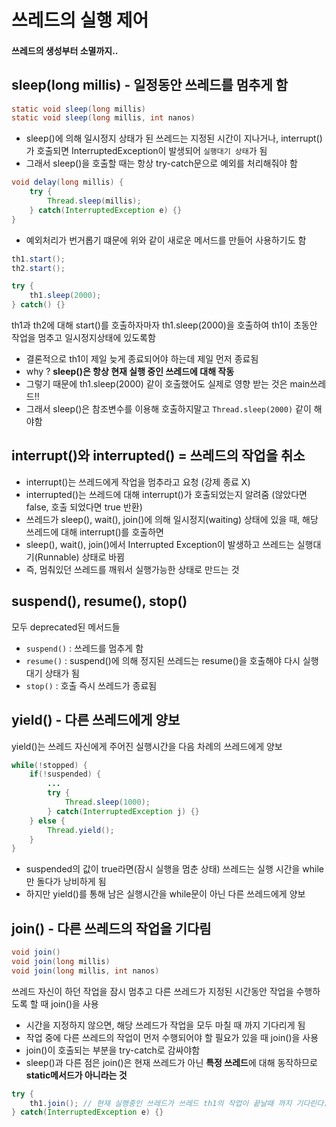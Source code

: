 # 쓰레드의 실행 제어

#### 쓰레드의 생성부터 소멸까지..


## sleep(long millis) - 일정동안 쓰레드를 멈추게 함

```java
static void sleep(long millis)
static void sleep(long millis, int nanos)
```

* sleep()에 의해 일시정지 상태가 된 쓰레드는 지정된 시간이 지나거나, interrupt()가 호출되면 InterruptedException이 발생되어 ```실행대기 상태```가 됨
* 그래서 sleep()을 호출할 때는 항상 try-catch문으로 예외를 처리해줘야 함

```java
void delay(long millis) {
    try {
        Thread.sleep(millis);
    } catch(InterruptedException e) {}
}
```
* 예외처리가 번거롭기 떄문에 위와 같이 새로운 메서드를 만들어 사용하기도 함

```java
th1.start();
th2.start();

try {
    th1.sleep(2000);
} catch() {}
```

th1과 th2에 대해 start()를 호출하자마자 th1.sleep(2000)을 호출하여 th1이 초동안 작업을 멈추고 일시정지상태에 있도록함
* 결론적으로 th1이 제일 늦게 종료되어야 하는데 제일 먼저 종료됨
* why ? **sleep()은 항상 현재 실행 중인 쓰레드에 대해 작동**
* 그렇기 때문에 th1.sleep(2000) 같이 호출했어도 실제로 영향 받는 것은 main쓰레드!!
* 그래서 sleep()은 참조변수를 이용해 호출하지말고 ```Thread.sleep(2000)``` 같이 해야함

## interrupt()와 interrupted() = 쓰레드의 작업을 취소

* interrupt()는 쓰레드에게 작업을 멈추라고 요청 (강제 종료 X)
* interrupted()는 쓰레드에 대해 interrupt()가 호출되었는지 알려줌 (않았다면 false, 호출 되었다면 true 반환)
* 쓰레드가 sleep(), wait(), join()에 의해 일시정지(waiting) 상태에 있을 때, 해당 쓰레드에 대해 interrupt()를 호출하면
* sleep(), wait(), join()에서 Interrupted Exception이 발생하고 쓰레드는 실행대기(Runnable) 상태로 바뀜
* 즉, 멈춰있던 쓰레드를 깨워서 실행가능한 상태로 만드는 것

## suspend(), resume(), stop()

모두 deprecated된 메서드들
* ```suspend()``` : 쓰레드를 멈추게 함
* ```resume()``` : suspend()에 의해 정지된 쓰레드는 resume()을 호출해야 다시 실행 대기 상태가 됨
* ```stop()``` : 호출 즉시 쓰레드가 종료됨

## yield() - 다른 쓰레드에게 양보

yield()는 쓰레드 자신에게 주어진 실행시간을 다음 차례의 쓰레드에게 양보

```java
while(!stopped) {
    if(!suspended) {
        ...
        try {
            Thread.sleep(1000);
        } catch(InterruptedException j) {}
    } else {
        Thread.yield();
    }
}
```
* suspended의 값이 true라면(잠시 실행을 멈춘 상태) 쓰레드는 실행 시간을 while만 돌다가 낭비하게 됨
* 하지만 yield()를 통해 남은 실행시간을 while문이 아닌 다른 쓰레드에게 양보

## join() - 다른 쓰레드의 작업을 기다림

```java
void join()
void join(long millis)
void join(long millis, int nanos)
```

쓰레드 자신이 하던 작업을 잠시 멈추고 다른 쓰레드가 지정된 시간동안 작업을 수행하도록 할 때 join()을 사용
* 시간을 지정하지 않으면, 해당 쓰레드가 작업을 모두 마칠 때 까지 기다리게 됨
* 작업 중에 다른 쓰레드의 작업이 먼저 수행되어야 할 필요가 있을 때 join()을 사용
* join()이 호출되는 부분을 try-catch로 감싸야함
* sleep()과 다른 점은 join()은 현재 쓰레드가 아닌 **특정 쓰레드**에 대해 동작하므로 **static메서드가 아니라는 것**

```java
try {
    th1.join(); // 현재 실행중인 쓰레드가 쓰레드 th1의 작업이 끝날때 까지 기다린다.
} catch(InterruptedException e) {}
```
